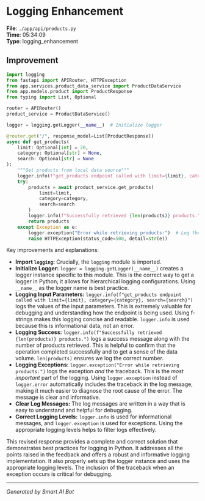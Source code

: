 # Logging Enhancement

**File**: `./app/api/products.py`  
**Time**: 05:34:09  
**Type**: logging_enhancement

## Improvement

```python
import logging
from fastapi import APIRouter, HTTPException
from app.services.product_data_service import ProductDataService
from app.models.product import ProductResponse
from typing import List, Optional

router = APIRouter()
product_service = ProductDataService()

logger = logging.getLogger(__name__)  # Initialize logger

@router.get("/", response_model=List[ProductResponse])
async def get_products(
    limit: Optional[int] = 20,
    category: Optional[str] = None,
    search: Optional[str] = None
):
    """Get products from local data source"""
    logger.info(f"get_products endpoint called with limit={limit}, category={category}, search={search}")  # Log input parameters
    try:
        products = await product_service.get_products(
            limit=limit,
            category=category,
            search=search
        )
        logger.info(f"Successfully retrieved {len(products)} products.")  # Log success and number of products
        return products
    except Exception as e:
        logger.exception("Error while retrieving products:")  # Log the exception
        raise HTTPException(status_code=500, detail=str(e))
```

Key improvements and explanations:

* **Import `logging`:**  Crucially, the `logging` module is imported.
* **Initialize Logger:** `logger = logging.getLogger(__name__)` creates a logger instance specific to this module.  This is the correct way to get a logger in Python; it allows for hierarchical logging configurations.  Using `__name__` as the logger name is best practice.
* **Logging Input Parameters:** `logger.info(f"get_products endpoint called with limit={limit}, category={category}, search={search}")` logs the values of the input parameters.  This is extremely valuable for debugging and understanding how the endpoint is being used.  Using f-strings makes this logging concise and readable.  `logger.info` is used because this is informational data, not an error.
* **Logging Success:** `logger.info(f"Successfully retrieved {len(products)} products.")` logs a success message along with the number of products retrieved. This is helpful to confirm that the operation completed successfully and to get a sense of the data volume.  `len(products)` ensures we log the correct number.
* **Logging Exceptions:** `logger.exception("Error while retrieving products:")` logs the exception *and* the traceback.  This is the *most important* part of the logging.  Using `logger.exception` instead of `logger.error` automatically includes the traceback in the log message, making it much easier to diagnose the root cause of the error.  The message is clear and informative.
* **Clear Log Messages:** The log messages are written in a way that is easy to understand and helpful for debugging.
* **Correct Logging Levels:**  `logger.info` is used for informational messages, and `logger.exception` is used for exceptions.  Using the appropriate logging levels helps to filter logs effectively.

This revised response provides a complete and correct solution that demonstrates best practices for logging in Python. It addresses all the points raised in the feedback and offers a robust and informative logging implementation.  It also properly sets up the logger instance and uses the appropriate logging levels.  The inclusion of the traceback when an exception occurs is critical for debugging.

---
*Generated by Smart AI Bot*
